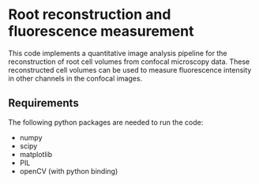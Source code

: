 # Root reconstruction and fluorescence measurement

This code implements a quantitative image analysis pipeline for the reconstruction of root cell volumes from confocal microscopy data. These reconstructed cell volumes can be used to measure fluorescence intensity in other channels in the confocal images.

## Requirements

The following python packages are needed to run the code:

* numpy
* scipy
* matplotlib
* PIL
* openCV (with python binding) 
